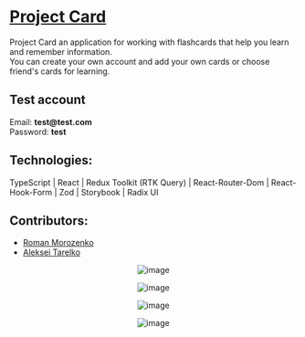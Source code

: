 # [Project Card](https://project-card-ruddy.vercel.app/)

<p>Project Card an application for working with flashcards that help you learn and remember information. 
   <br>
   You can create your own account and add your own cards or choose friend's cards for learning.</p>

## Test account 

<p>Email: <b>test@test.com</b> <br> Password: <b>test</b><p>

## Technologies:
TypeScript | React | Redux Toolkit (RTK Query) | React-Router-Dom | React-Hook-Form | Zod | Storybook | Radix UI

## Contributors: 
- [Roman Morozenko](https://github.com/RomanMorozenko)
- [Aleksei Tarelko](https://github.com/talerqa)

<div align="center">

<p align="center">

![image](https://github.com/talerqa/project-card/assets/97165727/05115816-df73-4add-b8e5-93faaf04686d)

</p>

<p align="center">

   ![image](https://github.com/talerqa/project-card/assets/97165727/7e1c926f-552d-491d-a653-7793315d5639)

</p>

<p align="center">
   
![image](https://github.com/talerqa/project-card/assets/97165727/775565b7-7cf5-423d-b63f-69b15ccf08d7)

</p>

<p align="center">

   ![image](https://github.com/talerqa/project-card/assets/97165727/7b435dbe-48de-432e-aa74-4448e1808d3b)

</p>

</div>



